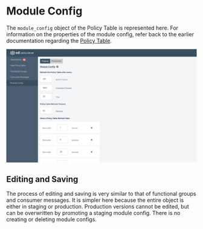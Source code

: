 # Module Config

The `module_config` object of the Policy Table is represented here. For information on the properties of the module config, refer back to the earlier documentation regarding the [Policy Table](/docs/sdl-server/master/policy-table/overview/).

![Module-Config.png](./assets/Module-Config.png)

## Editing and Saving
The process of editing and saving is very similar to that of functional groups and consumer messages. It is simpler here because the entire object is either in staging or production. Production versions cannot be edited, but can be overwritten by promoting a staging module config. There is no creating or deleting module configs.